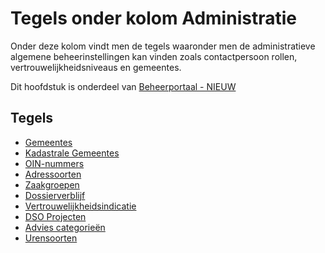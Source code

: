 # Tegels onder kolom Administratie

Onder deze kolom vindt men de tegels waaronder men de administratieve algemene beheerinstellingen kan vinden zoals contactpersoon rollen, vertrouwelijkheidsniveaus en gemeentes.

Dit hoofdstuk is onderdeel van [Beheerportaal - NIEUW](README.md)

## Tegels

- [Gemeentes](gemeentes.md)
- [Kadastrale Gemeentes](kadastrale_gemeentes.md)
- [OIN-nummers](oinnummers.md)
- [Adressoorten](adressoorten.md)
- [Zaakgroepen](zaakgroepen.md)
- [Dossierverblijf](dossierverblijf.md)
- [Vertrouwelijkheidsindicatie](vertrouwelijkheid.md)
- [DSO Projecten](dsoprojecten.md)
- [Advies categorieën](advies_categorien.md)
- [Urensoorten](urensoorten.md)
